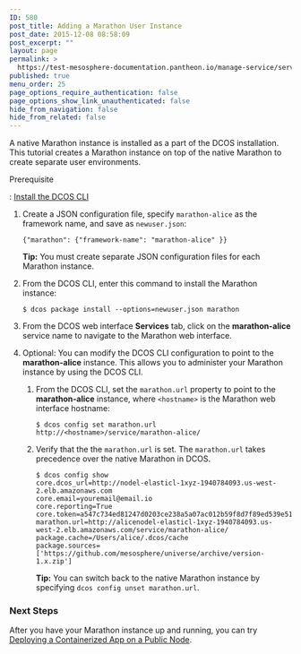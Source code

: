 ```yaml
---
ID: 580
post_title: Adding a Marathon User Instance
post_date: 2015-12-08 08:58:09
post_excerpt: ""
layout: page
permalink: >
  https://test-mesosphere-documentation.pantheon.io/manage-service/service-tutorials/marathon-add-user/
published: true
menu_order: 25
page_options_require_authentication: false
page_options_show_link_unauthenticated: false
hide_from_navigation: false
hide_from_related: false
---
```

A native Marathon instance is installed as a part of the DCOS installation. This tutorial creates a Marathon instance on top of the native Marathon to create separate user environments.

Prerequisite

:   [Install the DCOS CLI][1]

1.  Create a JSON configuration file, specify `marathon-alice` as the framework name, and save as `newuser.json`:
    
        {"marathon": {"framework-name": "marathon-alice" }}
        
    
    **Tip:** You must create separate JSON configuration files for each Marathon instance.

2.  From the DCOS CLI, enter this command to install the Marathon instance:
    
        $ dcos package install --options=newuser.json marathon
        

3.  From the DCOS web interface **Services** tab, click on the **marathon-alice** service name to navigate to the Marathon web interface.

4.  Optional: You can modify the DCOS CLI configuration to point to the **marathon-alice** instance. This allows you to administer your Marathon instance by using the DCOS CLI.
    
    1.  From the DCOS CLI, set the `marathon.url` property to point to the **marathon-alice** instance, where `<hostname>` is the Marathon web interface hostname:
        
            $ dcos config set marathon.url http://<hostname>/service/marathon-alice/
            
    
    2.  Verify that the the `marathon.url` is set. The `marathon.url` takes precedence over the native Marathon in DCOS.
        
            $ dcos config show
            core.dcos_url=http://nodel-elasticl-1xyz-1940784093.us-west-2.elb.amazonaws.com
            core.email=youremail@email.io
            core.reporting=True
            core.token=a547c734ed81247d0203ce238a5a07ac012b59f8d7f89ed539e5110557548152
            marathon.url=http://alicenodel-elasticl-1xyz-1940784093.us-west-2.elb.amazonaws.com/service/marathon-alice/
            package.cache=/Users/alice/.dcos/cache
            package.sources=['https://github.com/mesosphere/universe/archive/version-1.x.zip']
            
        
        **Tip:** You can switch back to the native Marathon instance by specifying `dcos config unset marathon.url`.

### Next Steps

After you have your Marathon instance up and running, you can try [Deploying a Containerized App on a Public Node][2].

 [1]: /install/cli/
 [2]: ../getting-started/tutorials/deploy-containerized-app/